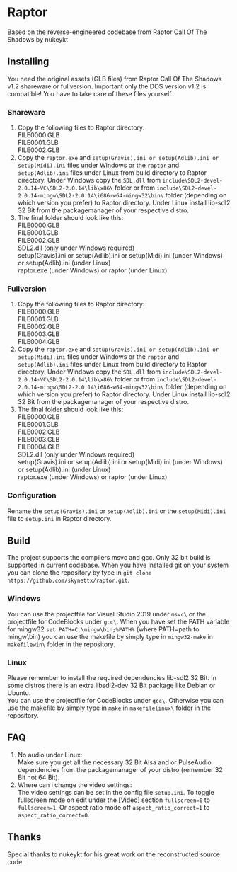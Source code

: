 # Raptor
Based on the reverse-engineered codebase from Raptor Call Of The Shadows by nukeykt

## Installing
You need the original assets (GLB files) from Raptor Call Of The Shadows v1.2 shareware or fullversion.
Important only the DOS version v1.2 is compatible!
You have to take care of these files yourself.

### Shareware
1. Copy the following files to Raptor directory:  
   FILE0000.GLB  
   FILE0001.GLB  
   FILE0002.GLB
2. Copy the `raptor.exe` and `setup(Gravis).ini or setup(Adlib).ini or setup(Midi).ini` files under Windows or the `raptor` and `setup(Adlib).ini` files under Linux
   from build directory to Raptor directory. Under Windows copy the `SDL.dll` from `include\SDL2-devel-2.0.14-VC\SDL2-2.0.14\lib\x86\` 
   folder or from `include\SDL2-devel-2.0.14-mingw\SDL2-2.0.14\i686-w64-mingw32\bin\` folder (depending on which version you prefer) to Raptor directory.
   Under Linux install lib-sdl2 32 Bit from the packagemanager of your respective distro. 
3. The final folder should look like this:  
   FILE0000.GLB  
   FILE0001.GLB  
   FILE0002.GLB  
   SDL2.dll (only under Windows required)  
   setup(Gravis).ini or setup(Adlib).ini or setup(Midi).ini (under Windows) or setup(Adlib).ini (under Linux)  
   raptor.exe (under Windows) or raptor (under Linux)

### Fullversion
1. Copy the following files to Raptor directory:  
   FILE0000.GLB  
   FILE0001.GLB  
   FILE0002.GLB  
   FILE0003.GLB  
   FILE0004.GLB  
2. Copy the `raptor.exe` and `setup(Gravis).ini or setup(Adlib).ini or setup(Midi).ini` files under Windows or the `raptor` and `setup(Adlib).ini` files under Linux
   from build directory to Raptor directory. Under Windows copy the `SDL.dll` from `include\SDL2-devel-2.0.14-VC\SDL2-2.0.14\lib\x86\` 
   folder or from `include\SDL2-devel-2.0.14-mingw\SDL2-2.0.14\i686-w64-mingw32\bin\` folder (depending on which version you prefer) to Raptor directory.
   Under Linux install lib-sdl2 32 Bit from the packagemanager of your respective distro.
3. The final folder should look like this:  
   FILE0000.GLB  
   FILE0001.GLB  
   FILE0002.GLB  
   FILE0003.GLB  
   FILE0004.GLB  
   SDL2.dll (only under Windows required)  
   setup(Gravis).ini or setup(Adlib).ini or setup(Midi).ini (under Windows) or setup(Adlib).ini (under Linux)  
   raptor.exe (under Windows) or raptor (under Linux)

### Configuration
Rename the `setup(Gravis).ini` or `setup(Adlib).ini` or the `setup(Midi).ini` file to `setup.ini` in Raptor directory.

## Build
The project supports the compilers msvc and gcc. Only 32 bit build is supported in current codebase. 
When you have installed git on your system you can clone the repository by type in `git clone https://github.com/skynettx/raptor.git`.

### Windows
You can use the projectfile for Visual Studio 2019 under `msvc\` or the projectfile for CodeBlocks under `gcc\`.
When you have set the PATH variable for mingw32 `set PATH=C:\mingw\bin;%PATH%` (where PATH=path to mingw\bin)
you can use the makefile by simply type in `mingw32-make` in `makefilewin\` folder in the repository. 

### Linux
Please remember to install the required dependencies lib-sdl2 32 Bit. In some distros there is an extra libsdl2-dev 32 Bit package like Debian or Ubuntu.  
You can use the projectfile for CodeBlocks under `gcc\`.
Otherwise you can use the makefile by simply type in `make` in `makefilelinux\` folder in the repository.

## FAQ
1. No audio under Linux:  
Make sure you get all the necessary 32 Bit Alsa and or PulseAudio dependencies from the packagemanager of your distro (remember 32 Bit not 64 Bit). 
2. Where can i change the video settings:  
The video settings can be set in the config file `setup.ini`. To toggle fullscreen mode on edit under the [Video] section `fullscreen=0`
to `fullscreen=1`. Or aspect ratio mode off `aspect_ratio_correct=1` to `aspect_ratio_correct=0`. 

## Thanks
Special thanks to nukeykt for his great work on the reconstructed source code.  


 




